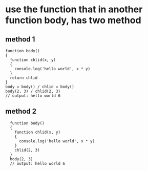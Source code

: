 # use the function that in another function body, has two method
## method 1
    function body()
    {
      function chlid(x, y)
      {
        console.log('hello world', x * y)
      }
      return chlid
    }
    body = body() / chlid = body()
    body(2, 3) / chlid(2, 3)
    // output: hello world 6
## method 2
      function body()
      {
        function chlid(x, y)
        {
          console.log('hello world', x * y)
        }
        chlid(2, 3)
      }
      body(2, 3)
      // output: hello world 6
